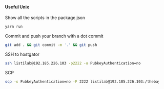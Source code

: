 #### Useful Unix

Show all the scripts in the package.json
```bash
yarn run
```

Commit and push your branch with a dot commit
```bash
git add . && git commit -m '.' && git push
```

SSH to hostgator

```bash
ssh listilab@192.185.226.103 -p2222 -o PubkeyAuthentication=no
```

SCP

```bash
scp -o PubkeyAuthentication=no -P 2222 listilab@192.185.226.103:/thebay.site/bollix ~/Desktop/Node/wordpress/listingslab.com.zip 
```